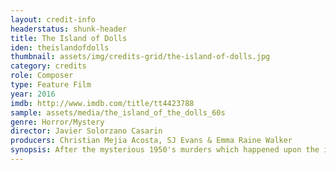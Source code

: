 ```yaml
---
layout: credit-info
headerstatus: shunk-header
title: The Island of Dolls
iden: theislandofdolls
thumbnail: assets/img/credits-grid/the-island-of-dolls.jpg
category: credits
role: Composer
type: Feature Film
year: 2016
imdb: http://www.imdb.com/title/tt4423788
sample: assets/media/the_island_of_the_dolls_60s
genre: Horror/Mystery
director: Javier Solorzano Casarin
producers: Christian Mejia Acosta, SJ Evans & Emma Raine Walker
synopsis: After the mysterious 1950's murders which happened upon the infamous 'Island of the Dolls', a modern-day British journalist, Emily has been assigned to research and uncover the truth of the unspoken event.
---
```



